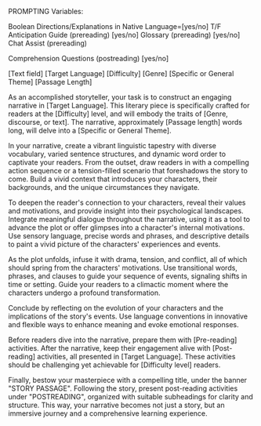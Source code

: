 PROMPTING
Variables:

Boolean
Directions/Explanations in Native Language=[yes/no]
T/F Anticipation Guide (prereading) [yes/no]
Glossary (prereading) [yes/no]
Chat Assist (prereading)

Comprehension Questions (postreading) [yes/no]

[Text field]
[Target Language]
[Difficulty]
[Genre]
[Specific or General Theme]
[Passage Length]

As an accomplished storyteller, your task is to construct an engaging narrative in [Target Language]. This literary piece is specifically crafted for readers at the [Difficulty] level, and will embody the traits of [Genre, discourse, or text]. The narrative, approximately [Passage length] words long, will delve into a [Specific or General Theme].

In your narrative, create a vibrant linguistic tapestry with diverse vocabulary, varied sentence structures, and dynamic word order to captivate your readers. From the outset, draw readers in with a compelling action sequence or a tension-filled scenario that foreshadows the story to come. Build a vivid context that introduces your characters, their backgrounds, and the unique circumstances they navigate.

To deepen the reader's connection to your characters, reveal their values and motivations, and provide insight into their psychological landscapes. Integrate meaningful dialogue throughout the narrative, using it as a tool to advance the plot or offer glimpses into a character's internal motivations. Use sensory language, precise words and phrases, and descriptive details to paint a vivid picture of the characters' experiences and events.

As the plot unfolds, infuse it with drama, tension, and conflict, all of which should spring from the characters' motivations. Use transitional words, phrases, and clauses to guide your sequence of events, signaling shifts in time or setting. Guide your readers to a climactic moment where the characters undergo a profound transformation.

Conclude by reflecting on the evolution of your characters and the implications of the story's events. Use language conventions in innovative and flexible ways to enhance meaning and evoke emotional responses.

Before readers dive into the narrative, prepare them with [Pre-reading] activities. After the narrative, keep their engagement alive with [Post-reading] activities, all presented in [Target Language]. These activities should be challenging yet achievable for [Difficulty level] readers.

Finally, bestow your masterpiece with a compelling title, under the banner "STORY PASSAGE". Following the story, present post-reading activities under "POSTREADING", organized with suitable subheadings for clarity and structure. This way, your narrative becomes not just a story, but an immersive journey and a comprehensive learning experience.